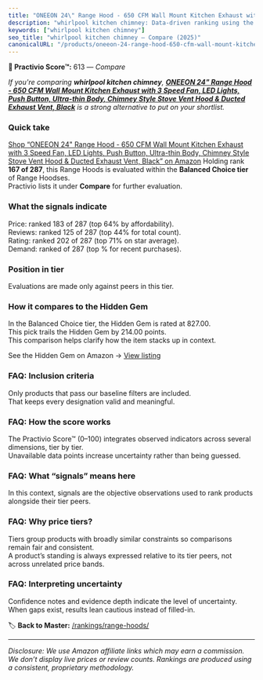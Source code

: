 ```yaml
---
title: "ONEEON 24\" Range Hood - 650 CFM Wall Mount Kitchen Exhaust with 3 Speed Fan, LED Lights, Push Button, Ultra-thin Body, Chimney Style Stove Vent Hood & Ducted Exhaust Vent, Black"
description: "whirlpool kitchen chimney: Data-driven ranking using the Practivio Score™. Positioned by quality, value, demand, findability, momentum."
keywords: ["whirlpool kitchen chimney"]
seo_title: "whirlpool kitchen chimney — Compare (2025)"
canonicalURL: "/products/oneeon-24-range-hood-650-cfm-wall-mount-kitchen-exhaust-with-3-speed-fan-led-lights-push-button-ultra-thin-body-chimney-style-stove-vent-hood-ducted-exhaust-vent-black-B0DM1L8TRL/"
---
```


**🛒 Practivio Score™:** 613 — _Compare_


*If you're comparing **whirlpool kitchen chimney**, **[ONEEON 24" Range Hood - 650 CFM Wall Mount Kitchen Exhaust with 3 Speed Fan, LED Lights, Push Button, Ultra-thin Body, Chimney Style Stove Vent Hood & Ducted Exhaust Vent, Black](https://www.amazon.com/dp/B0DM1L8TRL?tag=practivio-20)** is a strong alternative to put on your shortlist.*
### Quick take
[Shop “ONEEON 24" Range Hood - 650 CFM Wall Mount Kitchen Exhaust with 3 Speed Fan, LED Lights, Push Button, Ultra-thin Body, Chimney Style Stove Vent Hood & Ducted Exhaust Vent, Black” on Amazon](https://www.amazon.com/dp/B0DM1L8TRL?tag=practivio-20)
Holding rank **167 of 287**, this Range Hoods is evaluated within the **Balanced Choice tier** of Range Hoodses.  
Practivio lists it under **Compare** for further evaluation.

### What the signals indicate
Price: ranked 183 of 287 (top 64% by affordability).  
Reviews: ranked 125 of 287 (top 44% for total count).  
Rating: ranked 202 of 287 (top 71% on star average).  
Demand: ranked  of 287 (top % for recent purchases).

### Position in tier
Evaluations are made only against peers in this tier.

### How it compares to the Hidden Gem
In the Balanced Choice tier, the Hidden Gem is rated at 827.00.  
This pick trails the Hidden Gem by 214.00 points.  
This comparison helps clarify how the item stacks up in context.  

See the Hidden Gem on Amazon → [View listing](https://www.amazon.com/dp/B079VGZP3H?tag=practivio-20)

### FAQ: Inclusion criteria
Only products that pass our baseline filters are included.  
That keeps every designation valid and meaningful.

### FAQ: How the score works
The Practivio Score™ (0–100) integrates observed indicators across several dimensions, tier by tier.  
Unavailable data points increase uncertainty rather than being guessed.

### FAQ: What “signals” means here
In this context, signals are the objective observations used to rank products alongside their tier peers.

### FAQ: Why price tiers?
Tiers group products with broadly similar constraints so comparisons remain fair and consistent.  
A product’s standing is always expressed relative to its tier peers, not across unrelated price bands.

### FAQ: Interpreting uncertainty
Confidence notes and evidence depth indicate the level of uncertainty.  
When gaps exist, results lean cautious instead of filled-in.

<!-- Missing template for Compare/CompareWithinPriceClass -->


🏷️ **Back to Master:** [/rankings/range-hoods/](/rankings/range-hoods/)

---
_Disclosure: We use Amazon affiliate links which may earn a commission. We don’t display live prices or review counts. Rankings are produced using a consistent, proprietary methodology._
